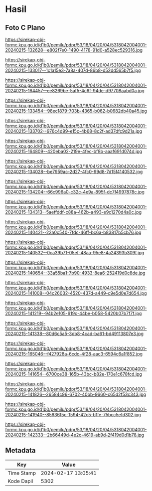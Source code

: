 # Hasil

## Foto C Plano

https://sirekap-obj-formc.kpu.go.id/d1b0/pemilu/pdpr/53/18/04/20/04/5318042004001-20240215-132628--e802f7e0-1490-4178-91d0-a528ec529316.jpg

https://sirekap-obj-formc.kpu.go.id/d1b0/pemilu/pdpr/53/18/04/20/04/5318042004001-20240215-133017--1c1a15e3-7a8a-407d-86b8-d52dd565b7f5.jpg

https://sirekap-obj-formc.kpu.go.id/d1b0/pemilu/pdpr/53/18/04/20/04/5318042004001-20240215-164457--ee8269be-5af5-4c6f-94de-d97708aabd0a.jpg

https://sirekap-obj-formc.kpu.go.id/d1b0/pemilu/pdpr/53/18/04/20/04/5318042004001-20240215-133454--98ec1879-703b-4365-b062-b0682db40a45.jpg

https://sirekap-obj-formc.kpu.go.id/d1b0/pemilu/pdpr/53/18/04/20/04/5318042004001-20240215-133702--976c4d99-e15c-4b68-8c2f-ad37dfc9d21a.jpg

https://sirekap-obj-formc.kpu.go.id/d1b0/pemilu/pdpr/53/18/04/20/04/5318042004001-20240215-164809--420eba02-219e-4fec-bf8b-aaaf691d074d.jpg

https://sirekap-obj-formc.kpu.go.id/d1b0/pemilu/pdpr/53/18/04/20/04/5318042004001-20240215-134028--be7959ac-2d27-4fc0-99d8-7d15f4140532.jpg

https://sirekap-obj-formc.kpu.go.id/d1b0/pemilu/pdpr/53/18/04/20/04/5318042004001-20240215-134204--66c996a0-c32c-4e9a-895f-dc7f4997878c.jpg

https://sirekap-obj-formc.kpu.go.id/d1b0/pemilu/pdpr/53/18/04/20/04/5318042004001-20240215-134313--5aeffddf-c88a-462b-a493-e9c1270d4a0c.jpg

https://sirekap-obj-formc.kpu.go.id/d1b0/pemilu/pdpr/53/18/04/20/04/5318042004001-20240215-140421--22a0c540-7fdc-46ff-bc6a-b83817b5cb76.jpg

https://sirekap-obj-formc.kpu.go.id/d1b0/pemilu/pdpr/53/18/04/20/04/5318042004001-20240215-140532--0ca39b71-05ef-48aa-95e8-4a24393b309f.jpg

https://sirekap-obj-formc.kpu.go.id/d1b0/pemilu/pdpr/53/18/04/20/04/5318042004001-20240215-140654--33a55ba1-7b90-4933-8ea6-252419d0c8de.jpg

https://sirekap-obj-formc.kpu.go.id/d1b0/pemilu/pdpr/53/18/04/20/04/5318042004001-20240215-141008--04c26032-4520-437d-a449-c9e5d0e7d654.jpg

https://sirekap-obj-formc.kpu.go.id/d1b0/pemilu/pdpr/53/18/04/20/04/5318042004001-20240215-141219--94b2e105-619c-44be-b058-5420b07b7f7f.jpg

https://sirekap-obj-formc.kpu.go.id/d1b0/pemilu/pdpr/53/18/04/20/04/5318042004001-20240215-141338--80d6c5a5-3db8-4cad-ba61-bd49113807e3.jpg

https://sirekap-obj-formc.kpu.go.id/d1b0/pemilu/pdpr/53/18/04/20/04/5318042004001-20240215-165046--f427928a-6cdc-4f28-aac3-6594c6a1f852.jpg

https://sirekap-obj-formc.kpu.go.id/d1b0/pemilu/pdpr/53/18/04/20/04/5318042004001-20240215-141654--6700ce38-165b-43bc-b82e-170e1c678fcd.jpg

https://sirekap-obj-formc.kpu.go.id/d1b0/pemilu/pdpr/53/18/04/20/04/5318042004001-20240215-141826--26584c96-6702-40bb-9660-c65d2f53c343.jpg

https://sirekap-obj-formc.kpu.go.id/d1b0/pemilu/pdpr/53/18/04/20/04/5318042004001-20240215-141940--85636f5c-1594-42c5-b1fe-75bcc5efd302.jpg

https://sirekap-obj-formc.kpu.go.id/d1b0/pemilu/pdpr/53/18/04/20/04/5318042004001-20240215-142333--2b66449d-4e2c-4619-ab9d-2f419d0d1b78.jpg


## Metadata

| Key        | Value               |
| ---------- | ------------------- |
| Time Stamp | 2024-02-17 13:05:41 |
| Kode Dapil | 5302                |



